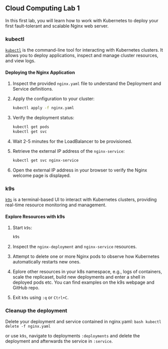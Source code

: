 ## Cloud Computing Lab 1

In this first lab, you will learn how to work with Kubernetes to deploy your first fault-tolerant and scalable Nginx web server.

### kubectl

[`kubectl`](https://kubernetes.io/docs/reference/kubectl/) is the command-line tool for interacting with Kubernetes clusters. It allows you to deploy applications, inspect and manage cluster resources, and view logs.

#### Deploying the Nginx Application

1. Inspect the provided `nginx.yaml` file to understand the Deployment and Service definitions.
2. Apply the configuration to your cluster:

    ```bash
    kubectl apply -f nginx.yaml
    ```

3. Verify the deployment status:

    ```bash
    kubectl get pods
    kubectl get svc
    ```

4. Wait 2-5 minutes for the LoadBalancer to be provisioned.
5. Retrieve the external IP address of the `nginx-service`:

    ```bash
    kubectl get svc nginx-service
    ```

6. Open the external IP address in your browser to verify the Nginx welcome page is displayed.

### k9s

[`k9s`](https://k9scli.io/) is a terminal-based UI to interact with Kubernetes clusters, providing real-time resource monitoring and management.

#### Explore Resources with k9s

1. Start `k9s`:

    ```bash
    k9s
    ```

2. Inspect the `nginx-deployment` and `nginx-service` resources.

3. Attempt to delete one or more Nginx pods to observe how Kubernetes automatically restarts new ones.

4. Eplore other resources in your k8s namespace, e.g., logs of containers, scale the replicaset, build new deployments and enter a shell in deployed pods etc. You can find examples on the k9s webpage and GitHub repo.

5. Exit `k9s` using `:q` or `Ctrl+C`.

### Cleanup the deployment

Delete your deployment and service contained in nginx.yaml:
    ```bash
    kubectl delete -f nginx.yaml
    ```

or use `k9s`, navigate to deployments `:deployments` and delete the deployment and afterwards the service in `:service`.
